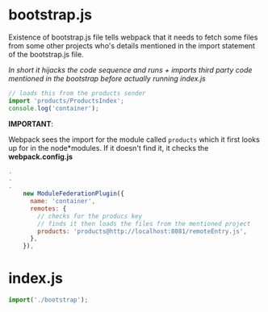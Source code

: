# bootstrap.js

Existence of bootstrap.js file tells webpack that it needs to fetch some files from some other projects
who's details mentioned in the import statement of the bootstrap.js file.

_In short it hijacks the code sequence and runs + imports third party code mentioned in the bootstrap before actually running index.js_

```js
// loads this from the products sender
import 'products/ProductsIndex';
console.log('container');
```

**IMPORTANT**:

Webpack sees the import for the module called `products` which it first looks up for in the node\*modules.
If it doesn't find it, it checks the **webpack.config.js**

```js
.
.
.
    new ModuleFederationPlugin({
      name: 'container',
      remotes: {
        // checks for the producs key
        // finds it then loads the files from the mentioned project
        products: 'products@http://localhost:8081/remoteEntry.js',
      },
    }),
```

# index.js

```js
import('./bootstrap');
```
